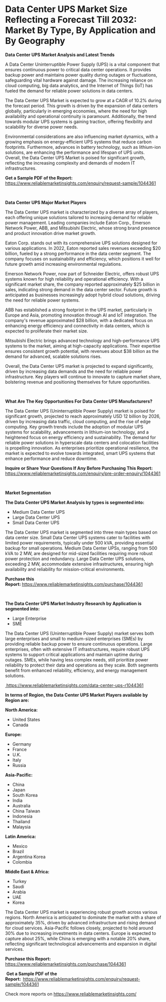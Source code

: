 <p><h1>Data Center UPS Market Size Reflecting a Forecast Till 2032: Market By Type, By Application and By Geography</h1></p><p><strong>Data Center UPS Market Analysis and Latest Trends</strong></p>
<p><p>A Data Center Uninterruptible Power Supply (UPS) is a vital component that ensures continuous power to critical data center operations. It provides backup power and maintains power quality during outages or fluctuations, safeguarding vital hardware against damage. The increasing reliance on cloud computing, big data analytics, and the Internet of Things (IoT) has fueled the demand for reliable power solutions in data centers. </p><p>The Data Center UPS Market is expected to grow at a CAGR of 10.2% during the forecast period. This growth is driven by the expansion of data centers globally, particularly in emerging economies, where the need for high availability and operational continuity is paramount. Additionally, the trend towards modular UPS systems is gaining traction, offering flexibility and scalability for diverse power needs. </p><p>Environmental considerations are also influencing market dynamics, with a growing emphasis on energy-efficient UPS systems that reduce carbon footprints. Furthermore, advances in battery technology, such as lithium-ion solutions, are enhancing the performance and lifespan of UPS units. Overall, the Data Center UPS Market is poised for significant growth, reflecting the increasing complexity and demands of modern IT infrastructures.</p></p>
<p><strong>Get a Sample PDF of the Report:&nbsp;</strong> <a href="https://www.reliablemarketinsights.com/enquiry/request-sample/1044361?utm_campaign=3274&utm_medium=2&utm_source=Github&utm_content=ia&utm_term=09042025&utm_id=data-center-ups">https://www.reliablemarketinsights.com/enquiry/request-sample/1044361</a></p>
<p>&nbsp;</p>
<p><strong>Data Center UPS Major Market Players</strong></p>
<p><p>The Data Center UPS market is characterized by a diverse array of players, each offering unique solutions tailored to increasing demand for reliable power management. Leading companies include Eaton Corp., Emerson Network Power, ABB, and Mitsubishi Electric, whose strong brand presence and product innovation drive market growth.</p><p>Eaton Corp. stands out with its comprehensive UPS solutions designed for various applications. In 2022, Eaton reported sales revenues exceeding $20 billion, fueled by a strong performance in the data center segment. The company focuses on sustainability and efficiency, which positions it well for future growth amid increasing environmental regulations.</p><p>Emerson Network Power, now part of Schneider Electric, offers robust UPS systems known for high reliability and operational efficiency. With a significant market share, the company reported approximately $25 billion in sales, indicating strong demand in the data center sector. Future growth is anticipated as businesses increasingly adopt hybrid cloud solutions, driving the need for reliable power systems.</p><p>ABB has established a strong footprint in the UPS market, particularly in Europe and Asia, promoting innovation through AI and IoT integration. The company's revenue approximated $28 billion, with a dedicated focus on enhancing energy efficiency and connectivity in data centers, which is expected to proliferate their market size.</p><p>Mitsubishi Electric brings advanced technology and high-performance UPS systems to the market, aiming at high-capacity applications. Their expertise ensures consistent growth potential, with revenues about $38 billion as the demand for advanced, scalable solutions rises.</p><p>Overall, the Data Center UPS market is projected to expand significantly, driven by increasing data demands and the need for reliable power infrastructure. Key players will continue to innovate to capture market share, bolstering revenue and positioning themselves for future opportunities.</p></p>
<p>&nbsp;</p>
<p><strong>What Are The Key Opportunities For Data Center UPS Manufacturers?</strong></p>
<p><p>The Data Center UPS (Uninterruptible Power Supply) market is poised for significant growth, projected to reach approximately USD 12 billion by 2026, driven by increasing data traffic, cloud computing, and the rise of edge computing. Key growth trends include the adoption of modular UPS systems for scalability, advancements in lithium-ion technology, and a heightened focus on energy efficiency and sustainability. The demand for reliable power solutions in hyperscale data centers and colocation facilities is propelling innovation. As enterprises prioritize operational resilience, the market is expected to evolve towards integrated, smart UPS systems that enhance performance and reduce downtime.</p></p>
<p><strong>Inquire or Share Your Questions If Any Before Purchasing This Report:</strong> <a href="https://www.reliablemarketinsights.com/enquiry/pre-order-enquiry/1044361?utm_campaign=3274&utm_medium=2&utm_source=Github&utm_content=ia&utm_term=09042025&utm_id=data-center-ups">https://www.reliablemarketinsights.com/enquiry/pre-order-enquiry/1044361</a></p>
<p>&nbsp;</p>
<p><strong>Market Segmentation</strong></p>
<p><strong>The Data Center UPS Market Analysis by types is segmented into:</strong></p>
<p><ul><li>Medium Data Center UPS</li><li>Large Data Center UPS</li><li>Small Data Center UPS</li></ul></p>
<p><p>The Data Center UPS market is segmented into three main types based on data center size. Small Data Center UPS systems cater to facilities with limited power requirements, typically under 500 kVA, providing essential backup for small operations. Medium Data Center UPSs, ranging from 500 kVA to 2 MW, are designed for mid-sized facilities requiring more robust power protection and redundancy. Large Data Center UPS solutions, exceeding 2 MW, accommodate extensive infrastructures, ensuring high availability and reliability for mission-critical environments.</p></p>
<p><strong>Purchase this Report:&nbsp;</strong><a href="https://www.reliablemarketinsights.com/purchase/1044361?utm_campaign=3274&utm_medium=2&utm_source=Github&utm_content=ia&utm_term=09042025&utm_id=data-center-ups">https://www.reliablemarketinsights.com/purchase/1044361</a></p>
<p>&nbsp;</p>
<p><strong>The Data Center UPS Market Industry Research by Application is segmented into:</strong></p>
<p><ul><li>Large Enterprise</li><li>SME</li></ul></p>
<p><p>The Data Center UPS (Uninterruptible Power Supply) market serves both large enterprises and small to medium-sized enterprises (SMEs) by providing reliable backup power to ensure continuous operations. Large enterprises, often with extensive IT infrastructures, require robust UPS systems to support critical applications and maintain uptime during outages. SMEs, while having less complex needs, still prioritize power reliability to protect their data and operations as they scale. Both segments benefit from enhanced reliability, efficiency, and energy management solutions.</p></p>
<p><a href="https://www.reliablemarketinsights.com/data-center-ups-r1044361?utm_campaign=3274&utm_medium=2&utm_source=Github&utm_content=ia&utm_term=09042025&utm_id=data-center-ups">&nbsp;https://www.reliablemarketinsights.com/data-center-ups-r1044361</a></p>
<p><strong>In terms of Region, the Data Center UPS Market Players available by Region are:</strong></p>
<p>
    <p> <strong> North America: </strong>
        <ul>
            <li>United States</li>
            <li>Canada</li>
        </ul>
        </p> 
    <p> <strong> Europe: </strong>
        <ul>
            <li>Germany</li>
            <li>France</li>
            <li>U.K.</li>
            <li>Italy</li>
            <li>Russia</li>
        </ul>
        </p> 
    <p> <strong> Asia-Pacific: </strong>
        <ul>
            <li>China</li>
            <li>Japan</li>
            <li>South Korea</li>
            <li>India</li>
            <li>Australia</li>
            <li>China Taiwan</li>
            <li>Indonesia</li>
            <li>Thailand</li>
            <li>Malaysia</li>
        </ul>
        </p> 
    <p> <strong> Latin America: </strong>
        <ul>
            <li>Mexico</li>
            <li>Brazil</li>
            <li>Argentina Korea</li>
            <li>Colombia</li>
        </ul>
        </p> 
    <p> <strong> Middle East & Africa: </strong>
        <ul>
            <li>Turkey</li>
            <li>Saudi</li>
            <li>Arabia</li>
            <li>UAE</li>
            <li>Korea</li>
        </ul>
    </p>
    </p>
<p><p>The Data Center UPS market is experiencing robust growth across various regions. North America is anticipated to dominate the market with a share of approximately 35%, driven by advanced infrastructure and rising demand for cloud services. Asia-Pacific follows closely, projected to hold around 30% due to increasing investments in data centers. Europe is expected to capture about 25%, while China is emerging with a notable 20% share, reflecting significant technological advancements and expansion in digital services.</p></p>
<p><strong>Purchase this Report: </strong><a href="https://www.reliablemarketinsights.com/purchase/1044361?utm_campaign=3274&utm_medium=2&utm_source=Github&utm_content=ia&utm_term=09042025&utm_id=data-center-ups">https://www.reliablemarketinsights.com/purchase/1044361</a></p>
<p>&nbsp;<strong>Get a Sample PDF of the Report:&nbsp;&nbsp;</strong><a href="https://www.reliablemarketinsights.com/enquiry/request-sample/1044361?utm_campaign=3274&utm_medium=2&utm_source=Github&utm_content=ia&utm_term=09042025&utm_id=data-center-ups">https://www.reliablemarketinsights.com/enquiry/request-sample/1044361</a></p>
<p><strong></strong></p>
<p>Check more reports on <a href="https://www.reliablemarketinsights.com/?utm_campaign=3274&utm_medium=2&utm_source=Github&utm_content=ia&utm_term=09042025&utm_id=data-center-ups">https://www.reliablemarketinsights.com/</a></p>